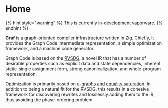 # Home

{% hint style="warning" %}
This is currently in-development vaporware.
{% endhint %}

**Graf** is a graph-oriented compiler infrastructure written in Zig. Chiefly, it
provides the Graph Code intermediate representation, a simple optimization
framework, and a machine code generator.

Graph Code is based on the [RVSDG](https://dl.acm.org/doi/abs/10.1145/3391902),
a novel IR that has a number of desirable properties such as explicit data and
state dependencies, inherent static-single assignment form, strong
canonicalization, and whole-program representation.

Optimization is primarily based on
[e-graphs and equality saturation](https://dl.acm.org/doi/10.1145/3434304). In
addition to being a natural fit for the RVSDG, this results in a cohesive
framework for discovering rewrites and losslessly adding them to the IR, thus
avoiding the phase-ordering problem.

<!-- TODO: Write a lengthier introduction. -->
